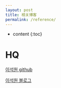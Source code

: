 ```yaml
---
layout: post
title: 相关博客
permalink: /reference/
---
```


* content
{:toc}


HQ
=====================
[이석원 github](http://blog.csdn.net/cutesource/article/details/4901506)

[이석원 블로그](https://gwnuysw.github.io/)

